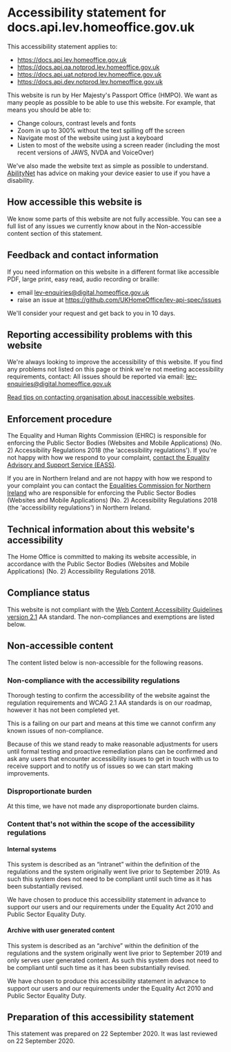 # Accessibility statement for docs.api.lev.homeoffice.gov.uk


This accessibility statement applies to:
- https://docs.api.lev.homeoffice.gov.uk
- https://docs.api.qa.notprod.lev.homeoffice.gov.uk
- https://docs.api.uat.notprod.lev.homeoffice.gov.uk
- https://docs.api.dev.notprod.lev.homeoffice.gov.uk

This website is run by Her Majesty&#x27;s Passport Office (HMPO).
We want as many people as possible to be able to use this website.
For example, that means you should be able to:
- Change colours, contrast levels and fonts
- Zoom in up to 300% without the text spilling off the screen
- Navigate most of the website using just a keyboard
- Listen to most of the website using a screen reader (including the most recent versions of JAWS, NVDA and VoiceOver)

We've also made the website text as simple as possible to understand.
[AbilityNet] has advice on making your device easier to use if you have a disability.


## How accessible this website is

We know some parts of this website are not fully accessible.
You can see a full list of any issues we currently know about in the Non-accessible content section of this statement.


## Feedback and contact information

If you need information on this website in a different format like accessible PDF, large print, easy read, audio
recording or braille:
- email [lev-enquiries@digital.homeoffice.gov.uk](mailto:lev-enquiries@digital.homeoffice.gov.uk)
- raise an issue at https://github.com/UKHomeOffice/lev-api-spec/issues



We'll consider your request and get back to you in 10 days.


## Reporting accessibility problems with this website

We're always looking to improve the accessibility of this website.
If you find any problems not listed on this page or think we're not meeting accessibility requirements, contact:
All issues should be reported via email:
[lev-enquiries@digital.homeoffice.gov.uk](mailto:lev-enquiries@digital.homeoffice.gov.uk)

[Read tips on contacting organisation about inaccessible websites][contact-tips].


## Enforcement procedure

The Equality and Human Rights Commission (EHRC) is responsible for enforcing the Public Sector Bodies (Websites and
Mobile Applications) (No. 2) Accessibility Regulations 2018 (the ‘accessibility regulations'). If you're not happy with
how we respond to your complaint, [contact the Equality Advisory and Support Service (EASS)][contact-eass].

If you are in Northern Ireland and are not happy with how we respond to your complaint you can contact the [Equalities
Commission for Northern Ireland][equality-ni] who are responsible for enforcing the Public Sector Bodies (Websites and Mobile
Applications) (No. 2) Accessibility Regulations 2018 (the ‘accessibility regulations') in Northern Ireland.




## Technical information about this website's accessibility

The Home Office is committed to making its website accessible, in accordance with the Public Sector Bodies (Websites
and Mobile Applications) (No. 2) Accessibility Regulations 2018.

## Compliance status

This website is not compliant with the [Web Content Accessibility Guidelines version 2.1][wcag-v2] AA standard. The
non-compliances and exemptions are listed below.


## Non-accessible content

The content listed below is non-accessible for the following reasons.

### Non-compliance with the accessibility regulations
Thorough testing to confirm the accessibility of the website against the regulation requirements and WCAG 2.1 AA
standards is on our roadmap, however it has not been completed yet.

This is a failing on our part and means at this time we cannot confirm any known issues of non-compliance.

Because of this we stand ready to make reasonable adjustments for users until formal testing and proactive remediation
plans can be confirmed and ask any users that encounter accessibility issues to get in touch with us to receive support
and to notify us of issues so we can start making improvements.

### Disproportionate burden
At this time, we have not made any disproportionate burden claims.

### Content that's not within the scope of the accessibility regulations

#### Internal systems
This system is described as an “intranet” within the definition of the regulations and the system originally went live
prior to September 2019.
As such this system does not need to be compliant until such time as it has been substantially revised.

We have chosen to produce this accessibility statement in advance to support our users and our requirements under the
Equality Act 2010 and Public Sector Equality Duty.

#### Archive with user generated content
This system is described as an “archive” within the definition of the regulations and the system originally went live
prior to September 2019 and only serves user generated content.
As such this system does not need to be compliant until such time as it has been substantially revised.

We have chosen to produce this accessibility statement in advance to support our users and our requirements under the
Equality Act 2010 and Public Sector Equality Duty.


## Preparation of this accessibility statement

This statement was prepared on 22 September 2020.
It was last reviewed on 22 September 2020.




[AbilityNet]: https://mcmw.abilitynet.org.uk/ "the Ability Net website"
[contact-tips]: https://www.w3.org/WAI/teach-advocate/contact-inaccessible-websites/ "Contacting Organizations about Inaccessible Websites"
[contact-eass]: https://www.equalityadvisoryservice.com/ "Equality Advisory and Support Service"
[equality-ni]: https://www.equalityni.org/Home "Equality Commission for Northern Ireland"
[wcag-v2]: https://www.w3.org/TR/WCAG21/ "Web Content Accessibility Guidelines (WCAG) 2.1"
